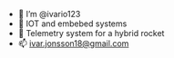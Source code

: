 - 👋 I’m @ivario123
- 👀 IOT and embebed systems
- 🌱 Telemetry system for a hybrid rocket
- 📫 ivar.jonsson18@gmail.com



<!---

--->
